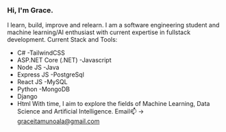 ### Hi, I'm Grace.
I learn, build, improve and relearn. I am a software engineering student and machine learning/AI enthusiast with current expertise in fullstack development. 
Current Stack and Tools:
- C#                         -TailwindCSS
- ASP.NET Core (.NET)        -Javascript
- Node JS                    -Java
- Express JS                 -PostgreSql
- React JS                   -MySQL
- Python                     -MongoDB
- Django
- Html
With time, I aim to explore the fields of Machine Learning, Data Science and Artificial Intelligence.
Email📫 -> graceitamunoala@gmail.com

<!--
**belemaaa/belemaaa** is a ✨ _special_ ✨ repository because its `README.md` (this file) appears on your GitHub profile.

Here are some ideas to get you started:

- 🔭 I’m currently working on ...
- 🌱 I’m currently learning ...
- 👯 I’m looking to collaborate on ...
- 🤔 I’m looking for help with ...
- 💬 Ask me about ...
- 📫 How to reach me: ...
- 😄 Pronouns: ...
- ⚡ Fun fact: ...
-->
